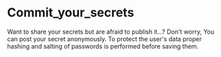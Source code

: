 # Commit_your_secrets
Want to share your secrets but are afraid to publish it...?
Don't worry, You can post your secret anonymously. To protect the user's data proper hashing and salting of passwords is performed before saving them.
